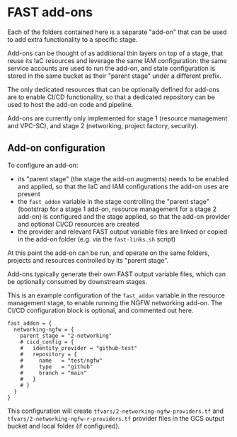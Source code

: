 # FAST add-ons

Each of the folders contained here is a separate "add-on" that can be used to add extra functionality to a specific stage.

Add-ons can be thought of as additional thin layers on top of a stage, that reuse its IaC resources and leverage the same IAM configuration: the same service accounts are used to run the add-on, and state configuration is stored in the same bucket as their "parent stage" under a different prefix.

The only dedicated resources that can be optionally defined for add-ons are to enable CI/CD functionality, so that a dedicated repository can be used to host the add-on code and pipeline.

Add-ons are currently only implemented for stage 1 (resource management and VPC-SC), and stage 2 (networking, project factory, security).

## Add-on configuration

To configure an add-on:

- its "parent stage" (the stage the add-on augments) needs to be enabled and applied, so that the IaC and IAM configurations the add-on uses are present
- the `fast_addon` variable in the stage controlling the "parent stage" (bootstrap for a stage 1 add-on, resource management for a stage 2 add-on) is configured and the stage applied, so that the add-on provider and optional CI/CD resources are created
- the provider and relevant FAST output variable files are linked or copied in the add-on folder (e.g. via the `fast-links.sh` script)

At this point the add-on can be run, and operate on the same folders, projects and resources controlled by its "parent stage".

Add-ons typically generate their own FAST output variable files, which can be optionally consumed by downstream stages.

This is an example configuration of the `fast_addon` variable in the resource management stage, to enable running the NGFW networking add-on. The CI/CD configuration block is optional, and commented out here.

```hcl
fast_addon = {
  networking-ngfw = {
    parent_stage = "2-networking"
    # cicd_config = {
    #   identity_provider = "github-test"
    #   repository = {
    #     name   = "test/ngfw"
    #     type   = "github"
    #     branch = "main"
    #   }
    # }
  }
}
```

This configuration will create `tfvars/2-networking-ngfw-providers.tf` and
`tfvars/2-networking-ngfw-r-providers.tf` provider files in the GCS output bucket and local folder (if configured).
